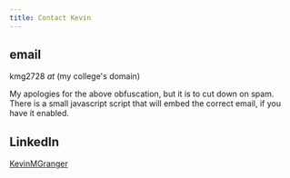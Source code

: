 ```yaml
---
title: Contact Kevin
---
```


<h2>email</h2>
<p id="email"><noscript>kmg2728 <em>at</em> (my college's domain)</noscript></p>
<noscript><p>My apologies for the above obfuscation, but it is to cut down on spam.  There is a small javascript script that will embed the correct email, if you have it enabled.</p></noscript>

## LinkedIn
[KevinMGranger](https://www.linkedin.com/in/kevinmgranger)

<script>
var k = "kmg", m = "rit", g = "edu";
var email = k + "@" + m + "." + g;
document.getElementById("email").innerHTML = '<a href="mailto:' + email + '">' + email + '</a>';
</script>
